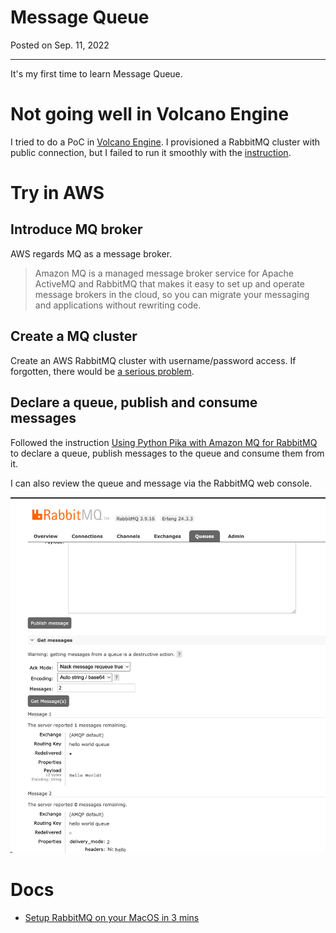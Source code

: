 # Message Queue

Posted on Sep. 11, 2022

---

It's my first time to learn Message Queue.

# Not going well in Volcano Engine

I tried to do a PoC in [Volcano Engine](https://www.volcengine.com/). I provisioned a RabbitMQ cluster with public connection,
but I failed to run it smoothly with the [instruction](https://www.volcengine.com/docs/6451/71229).

# Try in AWS

## Introduce MQ broker

AWS regards MQ as a message broker.

>Amazon MQ is a managed message broker service for Apache ActiveMQ and RabbitMQ that makes it easy to set up and operate message brokers in the cloud, so you can migrate your messaging and applications without rewriting code.

## Create a MQ cluster

Create an AWS RabbitMQ cluster with username/password access. If forgotten, there would be [a serious problem](https://twitter.com/zzxwill/status/1568874092555829248?s=20&t=HUf3TWkk0N1Cb5dUNUquOA).

## Declare a queue, publish and consume messages

Followed the instruction [Using Python Pika with Amazon MQ for RabbitMQ](https://docs.aws.amazon.com/amazon-mq/latest/developer-guide/amazon-mq-rabbitmq-pika.html)
to declare a queue, publish messages to the queue and consume them from it.

I can also review the queue and message via the RabbitMQ web console.

![](../resources/img/rabbitmq-console.png)

# Docs

- [Setup RabbitMQ on your MacOS in 3 mins](https://medium.com/macoclock/setup-rabbitmq-on-your-macos-in-3-mins-f27d3ce25f55)





